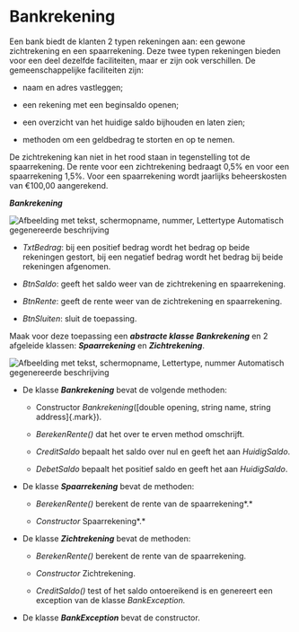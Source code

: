 # Bankrekening

Een bank biedt de klanten 2 typen rekeningen aan: een gewone
zichtrekening en een spaarrekening. Deze twee typen rekeningen bieden
voor een deel dezelfde faciliteiten, maar er zijn ook verschillen. De
gemeenschappelijke faciliteiten zijn:

-   naam en adres vastleggen;

-   een rekening met een beginsaldo openen;

-   een overzicht van het huidige saldo bijhouden en laten zien;

-   methoden om een geldbedrag te storten en op te nemen.

De zichtrekening kan niet in het rood staan in tegenstelling tot de
spaarrekening. De rente voor een zichtrekening bedraagt 0,5% en voor een
spaarrekening 1,5%. Voor een spaarrekening wordt jaarlijks beheerskosten
van €100,00 aangerekend.

***Bankrekening***

![Afbeelding met tekst, schermopname, nummer, Lettertype Automatisch
gegenereerde
beschrijving](./media/image1.png)

-   *TxtBedrag*: bij een positief bedrag wordt het bedrag op beide
    rekeningen gestort, bij een negatief bedrag wordt het bedrag bij
    beide rekeningen afgenomen.

-   *BtnSaldo*: geeft het saldo weer van de zichtrekening en
    spaarrekening.

-   *BtnRente*: geeft de rente weer van de zichtrekening en
    spaarrekening.

-   *BtnSluiten*: sluit de toepassing.

Maak voor deze toepassing een ***abstracte klasse*** ***Bankrekening***
en 2 afgeleide klassen: ***Spaarrekening*** en ***Zichtrekening***.

![Afbeelding met tekst, schermopname, Lettertype, nummer Automatisch
gegenereerde
beschrijving](./media/image2.png)

-   De klasse ***Bankrekening*** bevat de volgende methoden:

    -   Constructor *Bankrekening*([double opening, string name, string
        address]{.mark}).

    -   *BerekenRente()* dat het over te erven method omschrijft.

    -   *CreditSaldo* bepaalt het saldo over nul en geeft het aan
        *HuidigSaldo*.

    -   *DebetSaldo* bepaalt het positief saldo en geeft het aan
        *HuidigSaldo*.

-   De klasse ***Spaarrekening*** bevat de methoden:

    -   *BerekenRente()* berekent de rente van de spaarrekening*.*

    -   *Constructor* Spaarrekening*.*

-   De klasse ***Zichtrekening*** bevat de methoden:

    -   *BerekenRente()* berekent de rente van de spaarrekening.

    -   *Constructor* Zichtrekening.

    -   *CreditSaldo()* test of het saldo ontoereikend is en genereert
        een exception van de klasse *BankException.*

-   De klasse ***BankException*** bevat de constructor.
